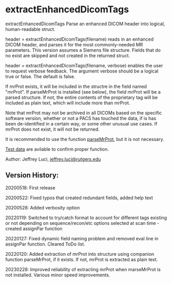 # extractEnhancedDicomTags

   extractEnhancedDicomTags Parse an enhanced DICOM header into logical,
   human-readable struct.

   header = extractEnhancedDicomTags(filename) reads in an enhanced DICOM
   header, and parses it for the most commonly-needed MR parameters. This
   version assumes a Siemens file structure. Fields that do no exist are
   skipped and not created in the returned struct.

   header = extractEnhancedDicomTags(filename, verbose) enables the user
   to request verbose feedback. The argument verbose should be a logical 
   true or false. The default is false.
   
   If mrProt exists, it will be included in the structre in the field named
   "mrProt". If parseMrProt is installed (see below), the field mrProt
   will be a parsed structure. If not, the entire contents of the proprietary
   tag will be included as plain text, which will include more than mrProt.
   
   Note that mrProt may not be archived in all DICOMs based on the specific
   software version, whether or not a PACS has touched the data, if is has
   been de-identified in a certain way, or some other unusual use cases.
   If mrProt does not exist, it will not be returned.

   It is recommended to use the function [parseMrProt](https://github.com/jeffreyluci/Siemens-Tools/tree/main/parseMrProt), but it is not
   necessary. 
   
   [Test data](https://github.com/jeffreyluci/Siemens-Tools/tree/main/Test%20Data) are avilable to confirm proper function.
   
Author: Jeffrey Luci, jeffrey.luci@rutgers.edu
 
## Version History:

20200518: First release

20200522: Fixed typos that created redundant fields, added help text

20200528: Added verbosity option

20220119: Switched to try/catch format to account for different tags
          existing or not depending on sequence/recon/etc options 
          selected at scan time - created assignPar function
          
20220127: Fixed dynamic field naming problem and removed eval line in
          assignPar function. Cleared ToDo list.
          
20220120: Added extraction of mrProt into structure using companion
          function parseMrProt, if it exists. If not, mrProt is extracted
          as plain text. 

20230228: Improved reliability of extracting mrProt when marseMrProt is
          not installed. Various minor speed improvements.